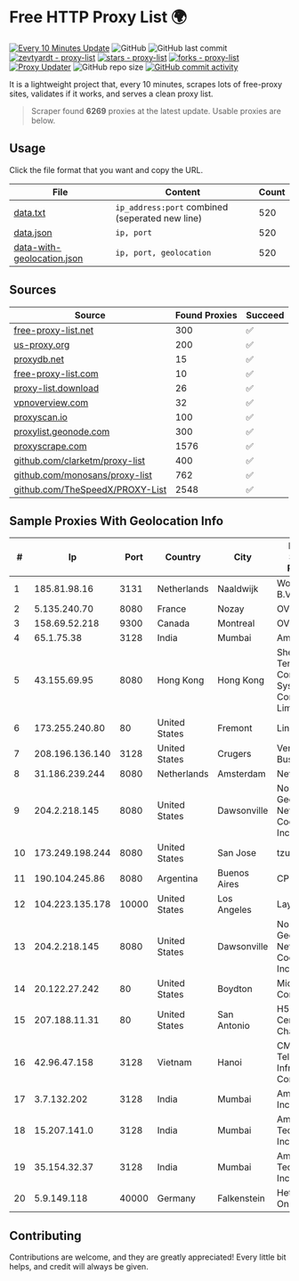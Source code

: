 
# Free HTTP Proxy List 🌍

[![Every 10 Minutes Update](https://github.com/mertguvencli/http-proxy-list/actions/workflows/main.yml/badge.svg?branch=main)](https://github.com/mertguvencli/http-proxy-list/actions/workflows/main.yml)
![GitHub](https://img.shields.io/github/license/mertguvencli/http-proxy-list)
![GitHub last commit](https://img.shields.io/github/last-commit/mertguvencli/http-proxy-list)
[![zevtyardt - proxy-list](https://img.shields.io/static/v1?label=zevtyardt&message=proxy-list&color=blue&logo=github)](https://github.com/zevtyardt/proxy-list "Go to GitHub repo")
[![stars - proxy-list](https://img.shields.io/github/stars/zevtyardt/proxy-list?style=social)](https://github.com/zevtyardt/proxy-list)
[![forks - proxy-list](https://img.shields.io/github/forks/zevtyardt/proxy-list?style=social)](https://github.com/zevtyardt/proxy-list)
[![Proxy Updater](https://github.com/zevtyardt/proxy-list/workflows/Proxy%20Updater/badge.svg)](https://github.com/zevtyardt/proxy-list/actions?query=workflow:"Proxy+Updater")
![GitHub repo size](https://img.shields.io/github/repo-size/zevtyardt/proxy-list)
[![GitHub commit activity](https://img.shields.io/github/commit-activity/m/zevtyardt/proxy-list?logo=commits)](https://github.com/zevtyardt/proxy-list/commits/main)

It is a lightweight project that, every 10 minutes, scrapes lots of free-proxy sites, validates if it works, and serves a clean proxy list.

> Scraper found **6269** proxies at the latest update. Usable proxies are below.

## Usage

Click the file format that you want and copy the URL.

|File|Content|Count|
|----|-------|-----|
|[data.txt](https://raw.githubusercontent.com/mertguvencli/http-proxy-list/main/proxy-list/data.txt)|`ip_address:port` combined (seperated new line)|520|
|[data.json](https://raw.githubusercontent.com/mertguvencli/http-proxy-list/main/proxy-list/data.json)|`ip, port`|520|
|[data-with-geolocation.json](https://raw.githubusercontent.com/mertguvencli/http-proxy-list/main/proxy-list/data-with-geolocation.json)|`ip, port, geolocation`|520|

## Sources

|Source|Found Proxies|Succeed|
|------|-------------|-------|
|[free-proxy-list.net](https://free-proxy-list.net)|300|✅|
|[us-proxy.org](https://www.us-proxy.org)|200|✅|
|[proxydb.net](http://proxydb.net)|15|✅|
|[free-proxy-list.com](https://free-proxy-list.com/?page=&port=&type%5B%5D=http&type%5B%5D=https&up_time=0&search=Search)|10|✅|
|[proxy-list.download](https://www.proxy-list.download/HTTP)|26|✅|
|[vpnoverview.com](https://vpnoverview.com/privacy/anonymous-browsing/free-proxy-servers)|32|✅|
|[proxyscan.io](https://www.proxyscan.io)|100|✅|
|[proxylist.geonode.com](https://proxylist.geonode.com/api/proxy-list?limit=300&page=1&sort_by=lastChecked&sort_type=desc&protocols=http,https)|300|✅|
|[proxyscrape.com](https://api.proxyscrape.com/v2/?request=displayproxies&protocol=http&timeout=10000&country=all&ssl=all&anonymity=all)|1576|✅|
|[github.com/clarketm/proxy-list](https://raw.githubusercontent.com/clarketm/proxy-list/master/proxy-list-raw.txt)|400|✅|
|[github.com/monosans/proxy-list](https://raw.githubusercontent.com/monosans/proxy-list/main/proxies/http.txt)|762|✅|
|[github.com/TheSpeedX/PROXY-List](https://raw.githubusercontent.com/TheSpeedX/PROXY-List/master/http.txt)|2548|✅|


## Sample Proxies With Geolocation Info

|#|Ip|Port|Country|City|Internet Service Provider|
|-|--|----|-------|----|-------------------------|
|1|185.81.98.16|3131|Netherlands|Naaldwijk|WorldStream B.V.|
|2|5.135.240.70|8080|France|Nozay|OVH SAS|
|3|158.69.52.218|9300|Canada|Montreal|OVH SAS|
|4|65.1.75.38|3128|India|Mumbai|Amazon.com|
|5|43.155.69.95|8080|Hong Kong|Hong Kong|Shenzhen Tencent Computer Systems Company Limited|
|6|173.255.240.80|80|United States|Fremont|Linode, LLC|
|7|208.196.136.140|3128|United States|Crugers|Verizon Business|
|8|31.186.239.244|8080|Netherlands|Amsterdam|NetSkope Inc|
|9|204.2.218.145|8080|United States|Dawsonville|North Georgia Network Cooperative, Inc.|
|10|173.249.198.244|8080|United States|San Jose|tzulo, inc.|
|11|190.104.245.86|8080|Argentina|Buenos Aires|CPS|
|12|104.223.135.178|10000|United States|Los Angeles|LayerHost|
|13|204.2.218.145|8080|United States|Dawsonville|North Georgia Network Cooperative, Inc.|
|14|20.122.27.242|80|United States|Boydton|Microsoft Corporation|
|15|207.188.11.31|80|United States|San Antonio|H5 Data Centers - Chandler LLC|
|16|42.96.47.158|3128|Vietnam|Hanoi|CMC Telecom Infrastructure Company|
|17|3.7.132.202|3128|India|Mumbai|Amazon.com, Inc.|
|18|15.207.141.0|3128|India|Mumbai|Amazon Technologies Inc.|
|19|35.154.32.37|3128|India|Mumbai|Amazon Technologies Inc.|
|20|5.9.149.118|40000|Germany|Falkenstein|Hetzner Online GmbH|



## Contributing

Contributions are welcome, and they are greatly appreciated! Every
little bit helps, and credit will always be given.

